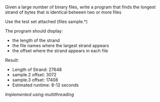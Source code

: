 Given a large number of binary files, write a program that finds the
longest strand of bytes that is identical between two or more files

Use the test set attached (files sample.\*)

The program should display:

-   the length of the strand
-   the file names where the largest strand appears
-   the offset where the strand appears in each file

Result:

-   Length of Strand: 27648
-   sample.2 offset: 3072
-   sample.3 offset: 17408
- Estimated runtime: 8-12 seconds

_Implemented using multithreading_
